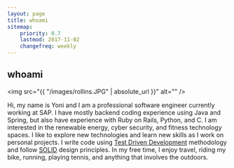 ```yaml
---
layout: page
title: whoami
sitemap:
    priority: 0.7
    lastmod: 2017-11-02
    changefreq: weekly
---
```

## whoami

<span class="image left"><img src="{{ "/images/rollins.JPG" | absolute_url }}" alt="" /></span>

Hi, my name is Yoni and I am a professional software engineer currently working at SAP. I have mostly backend coding experience using Java and Spring, but also have experience with Ruby on Rails, Python, and C. I am interested in the renewable energy, cyber security, and fitness technology spaces.
I like to explore new technologies and learn new skills as I work on personal projects. 
I write code using [Test Driven Development](https://en.wikipedia.org/wiki/Test-driven_development) methodology and follow [SOLID](https://en.wikipedia.org/wiki/SOLID) design principles. 
In my free time, I enjoy travel, riding my bike, running, playing tennis, and anything that involves the outdoors.

